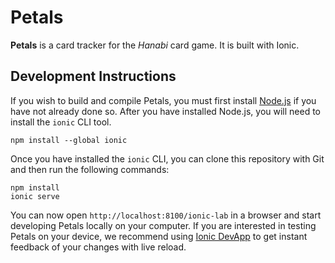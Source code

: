 # Petals

**Petals** is a card tracker for the _Hanabi_ card game.
It is built with Ionic.

## Development Instructions

If you wish to build and compile Petals, you must first install [Node.js](https://nodejs.org/en/download/) if you have not already done so.
After you have installed Node.js, you will need to install the `ionic` CLI tool.

```
npm install --global ionic
```

Once you have installed the `ionic` CLI, you can clone this repository with Git and then run the following commands:

```
npm install
ionic serve
```

You can now open `http://localhost:8100/ionic-lab` in a browser and start developing Petals locally on your computer.
If you are interested in testing Petals on your device, we recommend using [Ionic DevApp](https://ionicframework.com/docs/pro/devapp/) to get instant feedback of your changes with live reload.
